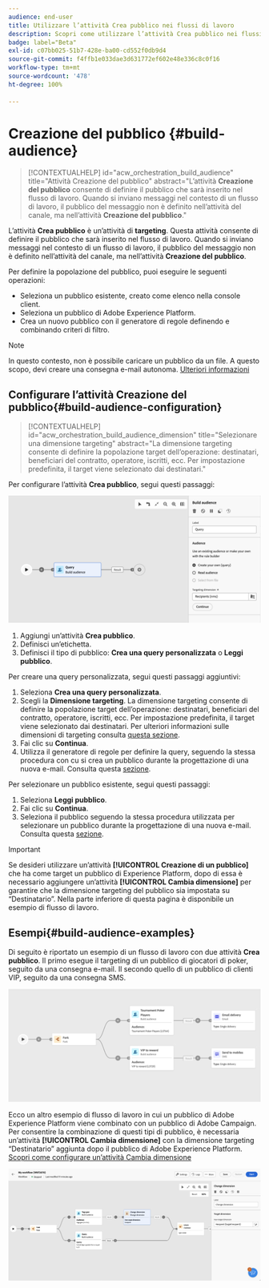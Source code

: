 ```yaml
---
audience: end-user
title: Utilizzare l’attività Crea pubblico nei flussi di lavoro
description: Scopri come utilizzare l’attività Crea pubblico nei flussi di lavoro
badge: label="Beta"
exl-id: c07bb025-51b7-428e-ba00-cd552f0db9d4
source-git-commit: f4ffb1e033dae3d631772ef602e48e336c8c0f16
workflow-type: tm+mt
source-wordcount: '478'
ht-degree: 100%

---
```


# Creazione del pubblico {#build-audience}

>[!CONTEXTUALHELP]
>id="acw_orchestration_build_audience"
>title="Attività Creazione del pubblico"
>abstract="L’attività **Creazione del pubblico** consente di definire il pubblico che sarà inserito nel flusso di lavoro. Quando si inviano messaggi nel contesto di un flusso di lavoro, il pubblico del messaggio non è definito nell’attività del canale, ma nell’attività **Creazione del pubblico**."


L’attività **Crea pubblico** è un’attività di **targeting**. Questa attività consente di definire il pubblico che sarà inserito nel flusso di lavoro. Quando si inviano messaggi nel contesto di un flusso di lavoro, il pubblico del messaggio non è definito nell’attività del canale, ma nell’attività **Creazione del pubblico**.

Per definire la popolazione del pubblico, puoi eseguire le seguenti operazioni:

* Seleziona un pubblico esistente, creato come elenco nella console client.
* Seleziona un pubblico di Adobe Experience Platform.
* Crea un nuovo pubblico con il generatore di regole definendo e combinando criteri di filtro.

>[!NOTE]
>
>In questo contesto, non è possibile caricare un pubblico da un file. A questo scopo, devi creare una consegna e-mail autonoma. [Ulteriori informazioni](../../audience/about-recipients.md)

<!--
The **Build audience** activity can be placed at the beginning of the workflow or after any other activity. Any activity can be placed after the **Build audience**.
-->

## Configurare l’attività Creazione del pubblico{#build-audience-configuration}

>[!CONTEXTUALHELP]
>id="acw_orchestration_build_audience_dimension"
>title="Selezionare una dimensione targeting"
>abstract="La dimensione targeting consente di definire la popolazione target dell’operazione: destinatari, beneficiari del contratto, operatore, iscritti, ecc. Per impostazione predefinita, il target viene selezionato dai destinatari."


Per configurare l’attività **Crea pubblico**, segui questi passaggi:

![](../assets/workflow-audience.png)

1. Aggiungi un’attività **Crea pubblico**.
1. Definisci un’etichetta.
1. Definisci il tipo di pubblico: **Crea una query personalizzata** o **Leggi pubblico**.

Per creare una query personalizzata, segui questi passaggi aggiuntivi:

1. Seleziona **Crea una query personalizzata**.
1. Scegli la **Dimensione targeting**. La dimensione targeting consente di definire la popolazione target dell’operazione: destinatari, beneficiari del contratto, operatore, iscritti, ecc. Per impostazione predefinita, il target viene selezionato dai destinatari. Per ulteriori informazioni sulle dimensioni di targeting consulta [questa sezione](../../audience/about-recipients.md#targeting-dimensions).
1. Fai clic su **Continua**.
1. Utilizza il generatore di regole per definire la query, seguendo la stessa procedura con cu si crea un pubblico durante la progettazione di una nuova e-mail. Consulta questa [sezione](../../audience/segment-builder.md).

Per selezionare un pubblico esistente, segui questi passaggi:

1. Seleziona **Leggi pubblico**.
1. Fai clic su **Continua**.
1. Seleziona il pubblico seguendo la stessa procedura utilizzata per selezionare un pubblico durante la progettazione di una nuova e-mail. Consulta questa [sezione](../../audience/add-audience.md).

>[!IMPORTANT]
>
>Se desideri utilizzare un’attività **[!UICONTROL Creazione di un pubblico]** che ha come target un pubblico di Experience Platform, dopo di essa è necessario aggiungere un’attività **[!UICONTROL Cambia dimensione]** per garantire che la dimensione targeting del pubblico sia impostata su “Destinatario”. Nella parte inferiore di questa pagina è disponibile un esempio di flusso di lavoro.

## Esempi{#build-audience-examples}

Di seguito è riportato un esempio di un flusso di lavoro con due attività **Crea pubblico**. Il primo esegue il targeting di un pubblico di giocatori di poker, seguito da una consegna e-mail. Il secondo quello di un pubblico di clienti VIP, seguito da una consegna SMS.

![](../assets/workflow-audience-example.png)

Ecco un altro esempio di flusso di lavoro in cui un pubblico di Adobe Experience Platform viene combinato con un pubblico di Adobe Campaign. Per consentire la combinazione di questi tipi di pubblico, è necessaria un’attività **[!UICONTROL Cambia dimensione]** con la dimensione targeting “Destinatario” aggiunta dopo il pubblico di Adobe Experience Platform. [Scopri come configurare un’attività Cambia dimensione](change-dimension.md)

![](../assets/workflow-audience-aep.png)
